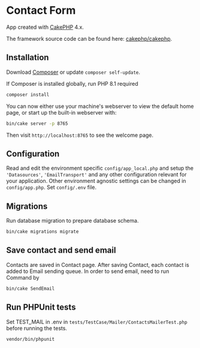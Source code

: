 # Contact Form

App created with [CakePHP](https://cakephp.org) 4.x.

The framework source code can be found here: [cakephp/cakephp](https://github.com/cakephp/cakephp).

## Installation

Download [Composer](https://getcomposer.org/doc/00-intro.md) or update `composer self-update`.

If Composer is installed globally, run
PHP 8.1 required

```bash
composer install
```

You can now either use your machine's webserver to view the default home page, or start
up the built-in webserver with:

```bash
bin/cake server -p 8765
```

Then visit `http://localhost:8765` to see the welcome page.


## Configuration

Read and edit the environment specific `config/app_local.php` and setup the 
`'Datasources'`, `'EmailTransport'` and any other configuration relevant for your application.
Other environment agnostic settings can be changed in `config/app.php`.
Set `config/.env` file.


## Migrations

Run database migration to prepare database schema.
```bash
bin/cake migrations migrate
```

## Save contact and send email

Contacts are saved in Contact page. After saving Contact, each contact is added to Email sending queue. 
In order to send email, need to run Command by    
```bash
bin/cake SendEmail
```

## Run PHPUnit tests
Set TEST_MAIL in .env in `tests/TestCase/Mailer/ContactsMailerTest.php` before running the tests.

```bash
vendor/bin/phpunit
```